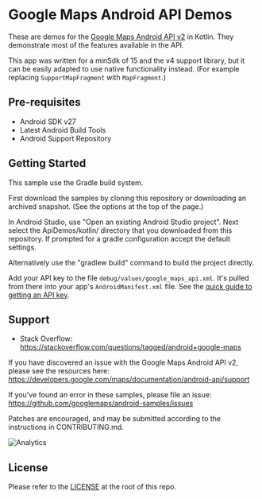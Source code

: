 Google Maps Android API Demos
===================================

These are demos for the [Google Maps Android API v2](https://developers.google.com/maps/documentation/android-api/) in Kotlin.
They demonstrate most of the features available in the API.

This app was written for a minSdk of 15 and the v4 support library, but it can be easily adapted to
use native functionality instead.
(For example replacing ``SupportMapFragment`` with ``MapFragment``.)

Pre-requisites
--------------

- Android SDK v27
- Latest Android Build Tools
- Android Support Repository

Getting Started
---------------

This sample use the Gradle build system.

First download the samples by cloning this repository or downloading an archived
snapshot. (See the options at the top of the page.)

In Android Studio, use "Open an existing Android Studio project". Next select the ApiDemos/kotlin/ directory that you downloaded
from this repository.
If prompted for a gradle configuration accept the default settings. 

Alternatively use the "gradlew build" command to build the project directly.

Add your API key to the file `debug/values/google_maps_api.xml`.
It's pulled from there into your app's `AndroidManifest.xml` file.
See the [quick guide to getting an API key](https://developers.google.com/maps/documentation/android-api/signup).

Support
-------

- Stack Overflow: https://stackoverflow.com/questions/tagged/android+google-maps

If you have discovered an issue with the Google Maps Android API v2, please see
the resources here: https://developers.google.com/maps/documentation/android-api/support

If you've found an error in these samples, please file an issue:
https://github.com/googlemaps/android-samples/issues

Patches are encouraged, and may be submitted according to the instructions in
CONTRIBUTING.md.

![Analytics](https://ga-beacon.appspot.com/UA-12846745-20/android-samples-apidemos/readme?pixel)

License
-------

Please refer to the [LICENSE](https://github.com/googlemaps/android-samples/blob/master/LICENSE) at the root of this repo.
